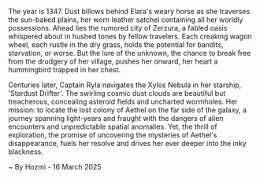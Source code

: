 
The year is 1347.  Dust billows behind Elara's weary horse as she traverses the sun-baked plains, her worn leather satchel containing all her worldly possessions.  Ahead lies the rumored city of Zerzura, a fabled oasis whispered about in hushed tones by fellow travelers.  Each creaking wagon wheel, each rustle in the dry grass, holds the potential for bandits, starvation, or worse.  But the lure of the unknown, the chance to break free from the drudgery of her village, pushes her onward, her heart a hummingbird trapped in her chest.

Centuries later, Captain Ryla navigates the Xylos Nebula in her starship, 'Stardust Drifter'.  The swirling cosmic dust clouds are beautiful but treacherous, concealing asteroid fields and uncharted wormholes. Her mission: to locate the lost colony of Aethel on the far side of the galaxy, a journey spanning light-years and fraught with the dangers of alien encounters and unpredictable spatial anomalies. Yet, the thrill of exploration, the promise of uncovering the mysteries of Aethel's disappearance, fuels her resolve and drives her ever deeper into the inky blackness.

~ By Hozmi - 16 March 2025
